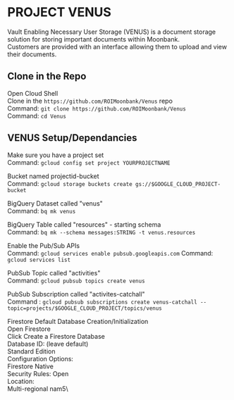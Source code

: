 # PROJECT VENUS
Vault Enabling Necessary User Storage (VENUS) is a document storage solution for storing important documents within Moonbank.  
Customers are provided with an interface allowing them to upload and view their documents.

## Clone in the Repo
Open Cloud Shell\
Clone in the `https://github.com/ROIMoonbank/Venus` repo\
    Command: `git clone https://github.com/ROIMoonbank/Venus`\
    Command: `cd Venus`

## VENUS Setup/Dependancies
Make sure you have a project set\
    Command: `gcloud config set project YOURPROJECTNAME`

Bucket named projectid-bucket\
    Command: `gcloud storage buckets create gs://$GOOGLE_CLOUD_PROJECT-bucket`
    
BigQuery Dataset called "venus"\
    Command: `bq mk venus`

BigQuery Table called "resources" - starting schema\
    Command: `bq mk --schema messages:STRING -t venus.resources`

Enable the Pub/Sub APIs\
    Command: `gcloud services enable pubsub.googleapis.com`
    Command: `gcloud services list`

PubSub Topic called "activities"\
    Command: `gcloud pubsub topics create venus`

PubSub Subscription called "activites-catchall"\
    Command : `gcloud pubsub subscriptions create venus-catchall --topic=projects/$GOOGLE_CLOUD_PROJECT/topics/venus`

Firestore Default Database Creation/Initialization\
    Open Firestore\
    Click Create a Firestore Database\
    Database ID: (leave default)\
    Standard Edition\
    Configuration Options:\
        Firestore Native\
        Security Rules: Open\
    Location:\
        Multi-regional nam5\

    